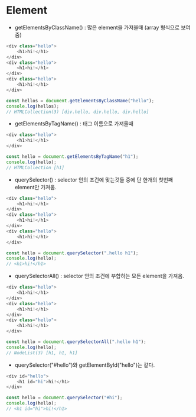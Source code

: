 # Element
- getElementsByClassName() : 많은 element을 가져올때 (array 형식으로 보여줌)

```javascript
<div class="hello">
    <h1>hi!</h1>
</div>
<div class="hello">
    <h1>hi!</h1>
</div>
<div class="hello">
    <h1>hi!</h1>
</div>

const hellos = document.getElementsByClassName("hello");
console.log(hellos);
// HTMLCollection(3) [div.hello, div.hello, div.hello]
```

- getElementsByTagName() : 태그 이름으로 가져올때

```javascript
<div class="hello">
    <h1>hi!</h1>
</div>

const hello = document.getElementsByTagName("h1");
console.log(hello);
// HTMLCollection [h1]
```

- querySelector() : selector 안의 조건에 맞는것들 중에 단 한개의 첫번째 element만 가져옴.

```javascript
<div class="hello">
    <h1>hi!</h1>
</div>
<div class="hello">
    <h1>hi!</h1>
</div>
<div class="hello">
    <h1>hi!</h1>
</div>

const hello = document.querySelector(".hello h1");
console.log(hello);
// <h1>hi!</h1>
```

- querySelectorAll() : selector 안의 조건에 부합하는 모든 element을 가져옴.

```javascript
<div class="hello">
    <h1>hi!</h1>
</div>
<div class="hello">
    <h1>hi!</h1>
</div>
<div class="hello">
    <h1>hi!</h1>
</div>

const hello = document.querySelectorAll(".hello h1");
console.log(hello);
// NodeList(3) [h1, h1, h1]
```

- querySelector("#hello")와 getElementById("hello")는 같다.

```javascript
<div id="hello">
    <h1 id="hi">hi!</h1>
</div>

const hello = document.querySelector("#hi");
console.log(hello);
// <h1 id="hi">hi!</h1>
```
